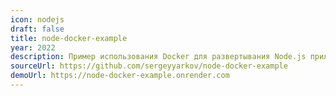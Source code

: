 ```yaml
---
icon: nodejs
draft: false
title: node-docker-example
year: 2022
description: Пример использования Docker для развертывания Node.js приложения
sourceUrl: https://github.com/sergeyyarkov/node-docker-example
demoUrl: https://node-docker-example.onrender.com
---
```

